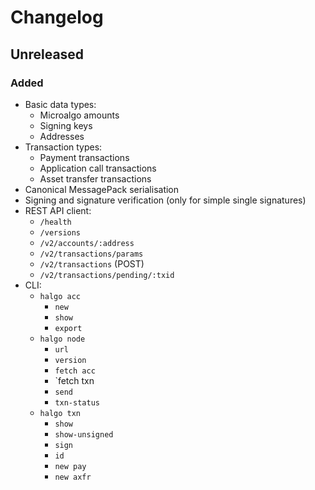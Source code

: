 <!--
SPDX-FileCopyrightText: 2021 Serokell <https://serokell.io/>

SPDX-License-Identifier: MPL-2.0
-->

# Changelog

## Unreleased

### Added

* Basic data types:
    * Microalgo amounts
    * Signing keys
    * Addresses
* Transaction types:
    * Payment transactions
    * Application call transactions
    * Asset transfer transactions
* Canonical MessagePack serialisation
* Signing and signature verification (only for simple single signatures)
* REST API client:
    * `/health`
    * `/versions`
    * `/v2/accounts/:address`
    * `/v2/transactions/params`
    * `/v2/transactions` (POST)
    * `/v2/transactions/pending/:txid`
* CLI:
    * `halgo acc`
        * `new`
        * `show`
        * `export`
    * `halgo node`
        * `url`
        * `version`
        * `fetch acc`
        * `fetch txn
        * `send`
        * `txn-status`
    * `halgo txn`
        * `show`
        * `show-unsigned`
        * `sign`
        * `id`
        * `new pay`
        * `new axfr`
